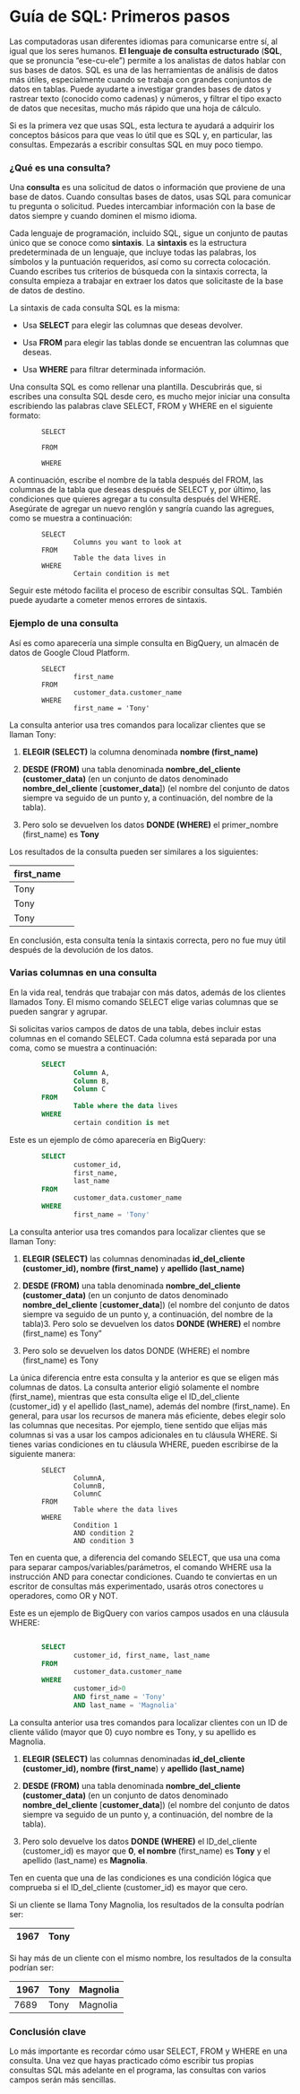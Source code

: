 # Guía de SQL: Primeros pasos

Las computadoras usan diferentes idiomas para comunicarse entre sí, al igual que los seres humanos. **El lenguaje de consulta estructurado** (**SQL**, que se pronuncia “ese-cu-ele”) permite a los analistas de datos hablar con sus bases de datos. SQL es una de las herramientas de análisis de datos más útiles, especialmente cuando se trabaja con grandes conjuntos de datos en tablas. Puede ayudarte a investigar grandes bases de datos y rastrear texto (conocido como cadenas) y números, y filtrar el tipo exacto de datos que necesitas, mucho más rápido que una hoja de cálculo. 

Si es la primera vez que usas SQL, esta lectura te ayudará a adquirir los conceptos básicos para que veas lo útil que es SQL y, en particular, las consultas. Empezarás a escribir consultas SQL en muy poco tiempo.

### ¿Qué es una consulta?
Una **consulta** es una solicitud de datos o información que proviene de una base de datos. Cuando consultas bases de datos, usas SQL para comunicar tu pregunta o solicitud. Puedes intercambiar información con la base de datos siempre y cuando dominen el mismo idioma.

Cada lenguaje de programación, incluido SQL, sigue un conjunto de pautas único que se conoce como **sintaxis**. La **sintaxis** es la estructura predeterminada de un lenguaje, que incluye todas las palabras, los símbolos y la puntuación requeridos, así como su correcta colocación. Cuando escribes tus criterios de búsqueda con la sintaxis correcta, la consulta empieza a trabajar en extraer los datos que solicitaste de la base de datos de destino.

La sintaxis de cada consulta SQL es la misma: 

- Usa **SELECT** para elegir las columnas que deseas devolver.

- Usa **FROM** para elegir las tablas donde se encuentran las columnas que deseas.

- Usa **WHERE** para filtrar determinada información.

Una consulta SQL es como rellenar una plantilla. Descubrirás que, si escribes una consulta SQL desde cero, es mucho mejor iniciar una consulta escribiendo las palabras clave SELECT, FROM y WHERE en el siguiente formato: 
    
            SELECT

            FROM

            WHERE

A continuación, escribe el nombre de la tabla después del FROM, las columnas de la tabla que deseas después de SELECT y, por último, las condiciones que quieres agregar a tu consulta después del WHERE. Asegúrate de agregar un nuevo renglón y sangría cuando las agregues, como se muestra a continuación:

            SELECT
                    Columns you want to look at
            FROM
                    Table the data lives in
            WHERE
                    Certain condition is met

Seguir este método facilita el proceso de escribir consultas SQL. También puede ayudarte a cometer menos errores de sintaxis.

### Ejemplo de una consulta

Así es como aparecería una simple consulta en BigQuery, un almacén de datos de Google Cloud Platform.

            SELECT 
                    first_name 
            FROM 
                    customer_data.customer_name 
            WHERE 
                    first_name = 'Tony'

La consulta anterior usa tres comandos para localizar clientes que se llaman Tony:

1. **ELEGIR (SELECT)** la columna denominada **nombre (first_name)**

2. **DESDE (FROM)** una tabla denominada **nombre_del_cliente (customer_data)** (en un conjunto de datos denominado **nombre_del_cliente** [**customer_data**]) (el nombre del conjunto de datos siempre va seguido de un punto y, a continuación, del nombre de la tabla).

3. Pero solo se devuelven los datos **DONDE (WHERE)** el primer_nombre (first_name) es **Tony**

Los resultados de la consulta pueden ser similares a los siguientes:

| first_name | |
| ---------- | --- |
|Tony| |
|Tony| |
|Tony| |

En conclusión, esta consulta tenía la sintaxis correcta, pero no fue muy útil después de la devolución de los datos.

### Varias columnas en una consulta

En la vida real, tendrás que trabajar con más datos, además de los clientes llamados Tony. El mismo comando SELECT elige varias columnas que se pueden sangrar y agrupar.

Si solicitas varios campos de datos de una tabla, debes incluir estas columnas en el comando SELECT. Cada columna está separada por una coma, como se muestra a continuación:

```sql
        SELECT 
                Column A, 
                Column B, 
                Column C 
        FROM 
                Table where the data lives 
        WHERE 
                certain condition is met
```

Este es un ejemplo de cómo aparecería en BigQuery:

```sql
        SELECT 
                customer_id, 
                first_name, 
                last_name 
        FROM 
                customer_data.customer_name 
        WHERE 
                first_name = 'Tony'
```

La consulta anterior usa tres comandos para localizar clientes que se llaman Tony:

1. **ELEGIR (SELECT)** las columnas denominadas **id_del_cliente (customer_id), nombre (first_name)** y **apellido (last_name)**

2. **DESDE (FROM)** una tabla denominada **nombre_del_cliente (customer_data)** (en un conjunto de datos denominado **nombre_del_cliente** [**customer_data**]) (el nombre del conjunto de datos siempre va seguido de un punto y, a continuación, del nombre de la tabla)3. Pero solo se devuelven los datos **DONDE (WHERE)** el nombre (first_name) es Tony”

3. Pero solo se devuelven los datos DONDE (WHERE) el nombre (first_name) es Tony


La única diferencia entre esta consulta y la anterior es que se eligen más columnas de datos. La consulta anterior eligió solamente el nombre (first_name), mientras que esta consulta elige el ID_del_cliente (customer_id) y el apellido (last_name), además del nombre (first_name). En general, para usar los recursos de manera más eficiente, debes elegir solo las columnas que necesitas. Por ejemplo, tiene sentido que elijas más columnas si vas a usar los campos adicionales en tu cláusula WHERE. Si tienes varias condiciones en tu cláusula WHERE, pueden escribirse de la siguiente manera:

            SELECT 
                    ColumnA, 
                    ColumnB, 
                    ColumnC 
            FROM 
                    Table where the data lives 
            WHERE 
                    Condition 1 
                    AND condition 2 
                    AND condition 3

Ten en cuenta que, a diferencia del comando SELECT, que usa una coma para separar campos/variables/parámetros, el comando WHERE usa la instrucción AND para conectar condiciones. Cuando te conviertas en un escritor de consultas más experimentado, usarás otros conectores u operadores, como OR y NOT. 

Este es un ejemplo de BigQuery con varios campos usados en una cláusula WHERE:

```sql

        SELECT 
                customer_id, first_name, last_name 
        FROM 
                customer_data.customer_name 
        WHERE 
                customer_id>0 
                AND first_name = 'Tony' 
                AND last_name = 'Magnolia'
```

La consulta anterior usa tres comandos para localizar clientes con un ID de cliente válido (mayor que 0) cuyo nombre es Tony, y su apellido es Magnolia.

1. **ELEGIR (SELECT)** las columnas denominadas **id_del_cliente (customer_id), nombre (first_name**) y **apellido (last_name)**

2. **DESDE (FROM)** una tabla denominada **nombre_del_cliente (customer_data)** (en un conjunto de datos denominado **nombre_del_cliente** [**customer_data**]) (el nombre del conjunto de datos siempre va seguido de un punto y, a continuación, del nombre de la tabla).

3. Pero solo devuelve los datos **DONDE (WHERE)** el ID_del_cliente (customer_id) es mayor que **0**, **el nombre** (first_name) es **Tony** y el apellido (last_name) es **Magnolia**.

Ten en cuenta que una de las condiciones es una condición lógica que comprueba si el ID_del_cliente (customer_id) es mayor que cero.

Si un cliente se llama Tony Magnolia, los resultados de la consulta podrían ser:

| 1967 | Tony |
| ---- | ---- |


Si hay más de un cliente con el mismo nombre, los resultados de la consulta podrían ser:

| 1967 | Tony | Magnolia |
| ---- | ---- | -------- |
| 7689 | Tony | Magnolia |


### Conclusión clave

Lo más importante es recordar cómo usar SELECT, FROM y WHERE en una consulta. Una vez que hayas practicado cómo escribir tus propias consultas SQL más adelante en el programa, las consultas con varios campos serán más sencillas.